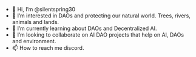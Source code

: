 - 👋 Hi, I’m @silentspring30
- 👀 I’m interested in DAOs and protecting our natural world. Trees, rivers, animals and lands.
- 🌱 I’m currently learning about DAOs and Decentralized AI.
- 💞️ I’m looking to collaborate on AI DAO projects that help on AI, DAOs and environment.
- 📫 How to reach me discord.

<!---
silentspring30/silentspring30 is a ✨ special ✨ repository because its `README.md` (this file) appears on your GitHub profile.
You can click the Preview link to take a look at your changes.
--->
